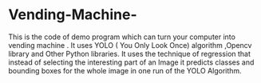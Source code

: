 # Vending-Machine-
This is the code of  demo program  which can turn your  computer into vending machine . It uses YOLO ( You Only Look Once) algorithm ,Opencv library and Other Python libraries. It uses the technique of regression that instead of selecting the interesting part of an Image  it predicts classes and bounding boxes for the whole image in one run of the YOLO Algorithm.   
